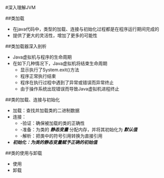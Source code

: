 #深入理解JVM

##类加载
 * 在java代码中，类型的加载、连接与初始化过程都是在程序运行期间完成的
 * 提供了更大的灵活性，增加了更多的可能性
 
##类加载器深入剖析
 * Java虚拟机与程序的生命周期
 * 在如下几种情况下，Java虚拟机将结束生命周期
    * 显示执行了System.exit()方法
    * 程序正常执行结束
    * 程序在执行过程中遇到了异常或错误而异常终止
    * 由于操作系统出现错误而导致Java虚拟机进程终止
    
##类的加载、连接与初始化
 * 加载：查找并加载类的二进制数据
 * 连接：
    * -验证：确保被加载的类的正确性
    * -准备：为类的 **_静态变量_** 分配内存，并将其初始化为 **_默认值_** 
    * -解析：把类中的符号引用转换为直接引用
 * **_初始化：为类的静态变量赋予正确的初始值_**
 
##类的使用与卸载
 * 使用
 * 卸载